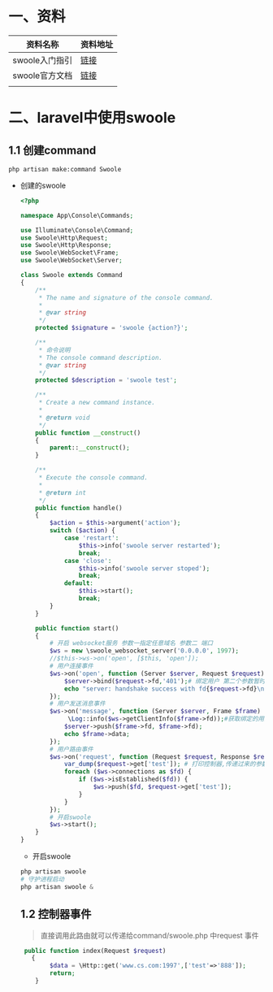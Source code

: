 #  一、资料

| 资料名称       | 资料地址                                         |
| -------------- | ------------------------------------------------ |
| swoole入门指引 | [链接](https://wiki.swoole.com/wiki/page/1.html) |
| swoole官方文档 | [链接](https://wiki.swoole.com/#/)               |
|                |                                                  |

# 二、laravel中使用swoole

## 1.1 创建command

```shell
php artisan make:command Swoole
```

- 创建的swoole

  ```php
  <?php
  
  namespace App\Console\Commands;
  
  use Illuminate\Console\Command;
  use Swoole\Http\Request;
  use Swoole\Http\Response;
  use Swoole\WebSocket\Frame;
  use Swoole\WebSocket\Server;
  
  class Swoole extends Command
  {
      /**
       * The name and signature of the console command.
       *
       * @var string
       */
      protected $signature = 'swoole {action?}';
  
      /**
       * 命令说明
       * The console command description.
       * @var string
       */
      protected $description = 'swoole test';
  
      /**
       * Create a new command instance.
       *
       * @return void
       */
      public function __construct()
      {
          parent::__construct();
      }
  
      /**
       * Execute the console command.
       *
       * @return int
       */
      public function handle()
      {
          $action = $this->argument('action');
          switch ($action) {
              case 'restart':
                  $this->info('swoole server restarted');
                  break;
              case 'close':
                  $this->info('swoole server stoped');
                  break;
              default:
                  $this->start();
                  break;
          }
      }
  
      public function start()
      {
          # 开启 websocket服务 参数一指定任意域名 参数二 端口
          $ws = new \swoole_websocket_server('0.0.0.0', 1997);
          //$this->ws->on('open', [$this, 'open']);
          # 用户连接事件
          $ws->on('open', function (Server $server, Request $request) {
              $server->bind($request->fd,'401');# 绑定用户 第二个参数暂时写三
              echo "server: handshake success with fd{$request->fd}\n";
          });
          # 用户发送消息事件
          $ws->on('message', function (Server $server, Frame $frame) {
               \Log::info($ws->getClientInfo($frame->fd));#获取绑定的用户信息
              $server->push($frame->fd, $frame->fd);
              echo $frame->data;
          });
          # 用户路由事件
          $ws->on('request', function (Request $request, Response $response) use ($ws) {
              var_dump($request->get['test']); # 打印控制器,传递过来的参数
              foreach ($ws->connections as $fd) {
                  if ($ws->isEstablished($fd)) {
                      $ws->push($fd, $request->get['test']);
                  }
              }
          });
          # 开启swoole 
          $ws->start();
      }
  }
  
  ```

  - 开启swoole

   ```php
   php artisan swoole
   # 守护进程启动
   php artisan swoole &    
   ```

  

  ## 1.2 控制器事件

  > 直接调用此路由就可以传递给command/swoole.php	中request 事件

  ```php
   public function index(Request $request)
     {
          $data = \Http::get('www.cs.com:1997',['test'=>'888']);
          return;
      }
  ```

  